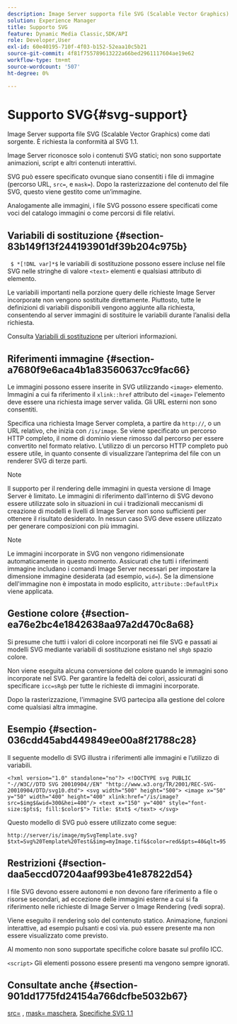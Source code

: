 ```yaml
---
description: Image Server supporta file SVG (Scalable Vector Graphics) come dati sorgente. È richiesta la conformità al SVG 1.1.
solution: Experience Manager
title: Supporto SVG
feature: Dynamic Media Classic,SDK/API
role: Developer,User
exl-id: 60e40195-710f-4f03-b152-52eaa10c5b21
source-git-commit: 4f81f755789613222a66bed2961117604ae19e62
workflow-type: tm+mt
source-wordcount: '507'
ht-degree: 0%

---
```


# Supporto SVG{#svg-support}

Image Server supporta file SVG (Scalable Vector Graphics) come dati sorgente. È richiesta la conformità al SVG 1.1.

Image Server riconosce solo i contenuti SVG statici; non sono supportate animazioni, script e altri contenuti interattivi.

SVG può essere specificato ovunque siano consentiti i file di immagine (percorso URL, `src=`, e `mask=`). Dopo la rasterizzazione del contenuto del file SVG, questo viene gestito come un’immagine.

Analogamente alle immagini, i file SVG possono essere specificati come voci del catalogo immagini o come percorsi di file relativi.

## Variabili di sostituzione {#section-83b149f13f244193901df39b204c975b}

` $ *[!DNL var]*$` le variabili di sostituzione possono essere incluse nel file SVG nelle stringhe di valore `<text>` elementi e qualsiasi attributo di elemento.

Le variabili importanti nella porzione query delle richieste Image Server incorporate non vengono sostituite direttamente. Piuttosto, tutte le definizioni di variabili disponibili vengono aggiunte alla richiesta, consentendo al server immagini di sostituire le variabili durante l’analisi della richiesta.

Consulta [Variabili di sostituzione](../../../../../is-api/http-ref/image-serving-api-ref/c-http-protocol-reference/c-syntax-and-features/r-is-http-substitution-variables.md#reference-90dc01aba44940e4acdd0c6476e7aa5a) per ulteriori informazioni.

## Riferimenti immagine {#section-a7680f9e6aca4b1a83560637cc9fac66}

Le immagini possono essere inserite in SVG utilizzando `<image>` elemento. Immagini a cui fa riferimento il `xlink::href` attributo del `<image>` l&#39;elemento deve essere una richiesta image server valida. Gli URL esterni non sono consentiti.

Specifica una richiesta Image Server completa, a partire da `http://`, o un URL relativo, che inizia con `/is/image`. Se viene specificato un percorso HTTP completo, il nome di dominio viene rimosso dal percorso per essere convertito nel formato relativo. L’utilizzo di un percorso HTTP completo può essere utile, in quanto consente di visualizzare l’anteprima del file con un renderer SVG di terze parti.

>[!NOTE]
>
>Il supporto per il rendering delle immagini in questa versione di Image Server è limitato. Le immagini di riferimento dall’interno di SVG devono essere utilizzate solo in situazioni in cui i tradizionali meccanismi di creazione di modelli e livelli di Image Server non sono sufficienti per ottenere il risultato desiderato. In nessun caso SVG deve essere utilizzato per generare composizioni con più immagini.

>[!NOTE]
>
>Le immagini incorporate in SVG non vengono ridimensionate automaticamente in questo momento. Assicurati che tutti i riferimenti immagine includano i comandi Image Server necessari per impostare la dimensione immagine desiderata (ad esempio, `wid=`). Se la dimensione dell&#39;immagine non è impostata in modo esplicito, `attribute::DefaultPix` viene applicata.

## Gestione colore {#section-ea76e2bc4e1842638aa97a2d470c8a68}

Si presume che tutti i valori di colore incorporati nei file SVG e passati ai modelli SVG mediante variabili di sostituzione esistano nel `sRgb` spazio colore.

Non viene eseguita alcuna conversione del colore quando le immagini sono incorporate nel SVG. Per garantire la fedeltà dei colori, assicurati di specificare `icc=sRgb` per tutte le richieste di immagini incorporate.

Dopo la rasterizzazione, l&#39;immagine SVG partecipa alla gestione del colore come qualsiasi altra immagine.

## Esempio {#section-036cdd45abd449849ee00a8f21788c28}

Il seguente modello di SVG illustra i riferimenti alle immagini e l’utilizzo di variabili.

`<?xml version="1.0" standalone="no"?> <!DOCTYPE svg PUBLIC "-//W3C//DTD SVG 20010904//EN" "http://www.w3.org/TR/2001/REC-SVG-20010904/DTD/svg10.dtd"> <svg width="500" height="500"> <image x="50" y="50" width="400" height="400" xlink:href="/is/image?src=$img$&wid=300&hei=400"/> <text x="150" y="400" style="font-size:$pts$; fill:$color$"> Title: $txt$ </text> </svg>`

Questo modello di SVG può essere utilizzato come segue:

`http://server/is/image/mySvgTemplate.svg?$txt=Svg%20Template%20Test&$img=myImage.tif&$color=red&$pts=40&qlt=95`

## Restrizioni {#section-daa5eccd07204aaf993be41e87822d54}

I file SVG devono essere autonomi e non devono fare riferimento a file o risorse secondari, ad eccezione delle immagini esterne a cui si fa riferimento nelle richieste di Image Server o Image Rendering (vedi sopra).

Viene eseguito il rendering solo del contenuto statico. Animazione, funzioni interattive, ad esempio pulsanti e così via. può essere presente ma non essere visualizzato come previsto.

Al momento non sono supportate specifiche colore basate sul profilo ICC.

`<script>` Gli elementi possono essere presenti ma vengono sempre ignorati.

## Consultate anche {#section-901dd1775fd24154a766dcfbe5032b67}

[src=](../../../../../is-api/http-ref/image-serving-api-ref/c-http-protocol-reference/c-command-reference/r-src.md#reference-f6506637778c4c69bf106a7924a91ab1) , [mask= maschera](../../../../../is-api/http-ref/image-serving-api-ref/c-http-protocol-reference/c-command-reference/r-mask.md#reference-922254e027404fb890b850e2723ee06e), [Specifiche SVG 1.1](https://www.w3.org/TR/SVG11/)
